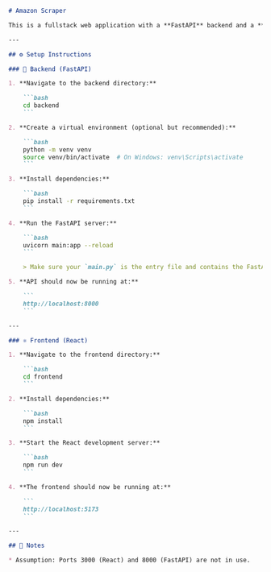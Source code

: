 ```markdown
# Amazon Scraper 

This is a fullstack web application with a **FastAPI** backend and a **React** frontend.

---

## ⚙️ Setup Instructions

### 🐍 Backend (FastAPI)

1. **Navigate to the backend directory:**

    ```bash
    cd backend
    ```

2. **Create a virtual environment (optional but recommended):**

    ```bash
    python -m venv venv
    source venv/bin/activate  # On Windows: venv\Scripts\activate
    ```

3. **Install dependencies:**

    ```bash
    pip install -r requirements.txt
    ```

4. **Run the FastAPI server:**

    ```bash
    uvicorn main:app --reload
    ```

    > Make sure your `main.py` is the entry file and contains the FastAPI app instance as `app`.

5. **API should now be running at:**

    ```
    http://localhost:8000
    ```

---

### ⚛️ Frontend (React)

1. **Navigate to the frontend directory:**

    ```bash
    cd frontend
    ```

2. **Install dependencies:**

    ```bash
    npm install
    ```

3. **Start the React development server:**

    ```bash
    npm run dev
    ```

4. **The frontend should now be running at:**

    ```
    http://localhost:5173
    ```

---

## 📝 Notes

* Assumption: Ports 3000 (React) and 8000 (FastAPI) are not in use.
